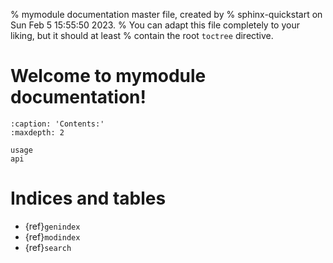 % mymodule documentation master file, created by
% sphinx-quickstart on Sun Feb  5 15:55:50 2023.
% You can adapt this file completely to your liking, but it should at least
% contain the root `toctree` directive.

# Welcome to mymodule documentation!

```{toctree}
:caption: 'Contents:'
:maxdepth: 2

usage
api
```

# Indices and tables

- {ref}`genindex`
- {ref}`modindex`
- {ref}`search`
